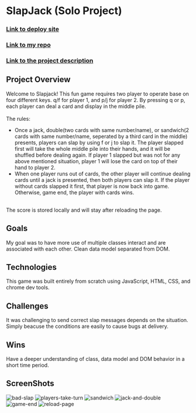 # SlapJack (Solo Project)

### [Link to deploy site](https://yiranli624.github.io/SlapJack/)

### [Link to my repo](https://github.com/yiranli624/SlapJack)

### [Link to the project description](https://frontend.turing.io/projects/module-1/slapjack.html)

## Project Overview
Welcome to Slapjack! This fun game requires two player to operate base on four different keys. q/f for player 1, and p/j for player 2. By pressing q or p, each player can deal a card and display in the middle pile. <br />
<br />
The rules:<br />
- Once a jack, double(two cards with same number/name), or sandwich(2 cards with same number/name, seperated by a third card in the middle) presents, players can slap by using f or j to slap it. The player slapped first will take the whole middle pile into their hands, and it will be shuffled before dealing again. If player 1 slapped but was not for any above mentioned situation, player 1 will lose the card on top of their hand to player 2. <br />
- When one player runs out of cards, the other player will continue dealing cards until a jack is presented, then both players can slap it. If the player without cards slapped it first, that player is now back into game. Otherwise, game end, the player with cards wins. <br />
<br />
The score is stored locally and will stay after reloading the page.

## Goals
My goal was to have more use of multiple classes interact and are associated with each other. Clean data model separated from DOM.

## Technologies
This game was built entirely from scratch using JavaScript, HTML, CSS, and chrome dev tools.

## Challenges
It was challenging to send correct slap messages depends on the situation. Simply beacuse the conditions are easily to cause bugs at delivery.

## Wins
Have a deeper understanding of class, data model and DOM behavior in a short time period.

## ScreenShots
![bad-slap](https://user-images.githubusercontent.com/68085997/93944295-a1cb6200-fcf1-11ea-8b21-f8e7c2756c97.gif)
![players-take-turn](https://user-images.githubusercontent.com/68085997/93944375-db9c6880-fcf1-11ea-9de7-e82cd0d176db.gif)
![sandwich](https://user-images.githubusercontent.com/68085997/93944381-ddfec280-fcf1-11ea-9cbb-9232072fed81.gif)
![jack-and-double](https://user-images.githubusercontent.com/68085997/93944614-71d08e80-fcf2-11ea-804c-a4a009aab0f4.gif)
![game-end](https://user-images.githubusercontent.com/68085997/93946747-51570300-fcf7-11ea-887c-8624749da84c.gif)
![reload-page](https://user-images.githubusercontent.com/68085997/93946750-5451f380-fcf7-11ea-95b1-f51abfdd4ed8.gif)
